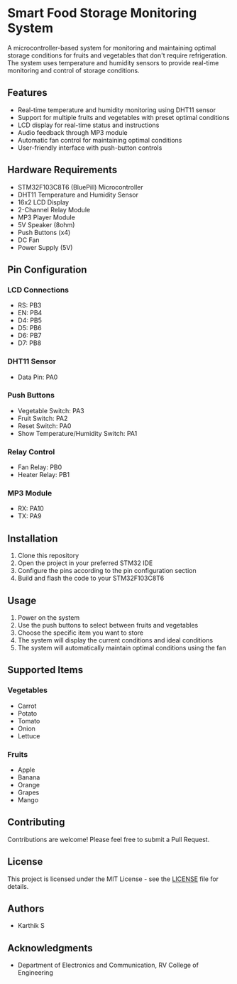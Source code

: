 # Smart Food Storage Monitoring System

A microcontroller-based system for monitoring and maintaining optimal storage conditions for fruits and vegetables that don't require refrigeration. The system uses temperature and humidity sensors to provide real-time monitoring and control of storage conditions.

## Features

- Real-time temperature and humidity monitoring using DHT11 sensor
- Support for multiple fruits and vegetables with preset optimal conditions
- LCD display for real-time status and instructions
- Audio feedback through MP3 module
- Automatic fan control for maintaining optimal conditions
- User-friendly interface with push-button controls

## Hardware Requirements

- STM32F103C8T6 (BluePill) Microcontroller
- DHT11 Temperature and Humidity Sensor
- 16x2 LCD Display
- 2-Channel Relay Module
- MP3 Player Module
- 5V Speaker (8ohm)
- Push Buttons (x4)
- DC Fan
- Power Supply (5V)

## Pin Configuration

### LCD Connections
- RS: PB3
- EN: PB4
- D4: PB5
- D5: PB6
- D6: PB7
- D7: PB8

### DHT11 Sensor
- Data Pin: PA0

### Push Buttons
- Vegetable Switch: PA3
- Fruit Switch: PA2
- Reset Switch: PA0
- Show Temperature/Humidity Switch: PA1

### Relay Control
- Fan Relay: PB0
- Heater Relay: PB1

### MP3 Module
- RX: PA10
- TX: PA9

## Installation

1. Clone this repository
2. Open the project in your preferred STM32 IDE
3. Configure the pins according to the pin configuration section
4. Build and flash the code to your STM32F103C8T6

## Usage

1. Power on the system
2. Use the push buttons to select between fruits and vegetables
3. Choose the specific item you want to store
4. The system will display the current conditions and ideal conditions
5. The system will automatically maintain optimal conditions using the fan

## Supported Items

### Vegetables
- Carrot
- Potato
- Tomato
- Onion
- Lettuce

### Fruits
- Apple
- Banana
- Orange
- Grapes
- Mango

## Contributing

Contributions are welcome! Please feel free to submit a Pull Request.

## License

This project is licensed under the MIT License - see the [LICENSE](LICENSE) file for details.

## Authors

- Karthik S

## Acknowledgments

- Department of Electronics and Communication, RV College of Engineering
